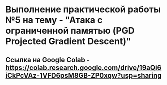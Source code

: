# Выполнение практической работы №5 на тему - "Атака с ограниченной памятью (PGD Projected Gradient Descent)"

## Ссылка на Google Colab - https://colab.research.google.com/drive/19aQi6iCkPcVAz-1VFD6psM8GB-ZP0xqw?usp=sharing

